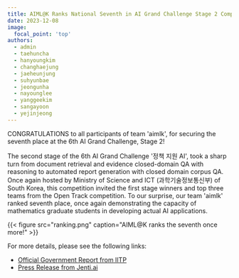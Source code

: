 ```yaml
---
title: AIML@K Ranks National Seventh in AI Grand Challenge Stage 2 Competition
date: 2023-12-08
image:
  focal_point: 'top'
authors:
  - admin
  - taehuncha
  - hanyoungkim
  - changhaejung
  - jaeheunjung
  - suhyunbae
  - jeongunha
  - nayounglee
  - yanggeekim
  - sangayoon
  - yejinjeong
---
```


CONGRATULATIONS to all participants of team 'aimlk', for securing the seventh place at the 6th AI Grand Challenge, Stage 2! 

<!--more-->

The second stage of the 6th AI Grand Challenge '정책 지원 AI', took a sharp turn from document retrieval and evidence closed-domain QA with reasoning to automated report generation with closed domain corpus QA. 
Once again hosted by Ministry of Science and ICT (과학기술정보통신부) of South Korea, this competition invited the first stage winners and top three teams from the Open Track competition. 
To our surprise, our team 'aimlk' ranked seventh place, once again demonstrating the capacity of mathematics graduate students in developing actual AI applications. 

{{< figure src="ranking.png" caption="AIML@K ranks the seventh once more!" >}}

For more details, please see the following links:

- [Official Government Report from IITP](https://www.iitp.kr/kr/1/notice/reportAndClarify/view.it?ArticleIdx=6678&count=true)
- [Press Release from Jenti.ai](http://jenti.ai/about3/272)
